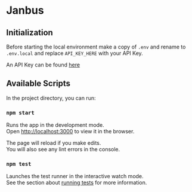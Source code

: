 # Janbus

## Initialization

Before starting the local environment make a copy of `.env` and rename to `.env.local` and replace `API_KEY_HERE` with your API Key.

An API Key can be found [here](https://511.org/open-data/token)

## Available Scripts

In the project directory, you can run:

### `npm start`

Runs the app in the development mode.\
Open [http://localhost:3000](http://localhost:3000) to view it in the browser.

The page will reload if you make edits.\
You will also see any lint errors in the console.

### `npm test`

Launches the test runner in the interactive watch mode.\
See the section about [running tests](https://facebook.github.io/create-react-app/docs/running-tests) for more information.
